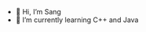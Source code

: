 - 👋 Hi, I’m Sang
- 🌱 I’m currently learning C++ and Java
<!---
nguyentansang278/nguyentansang278 is a ✨ special ✨ repository because its `README.md` (this file) appears on your GitHub profile.
You can click the Preview link to take a look at your changes.
--->
